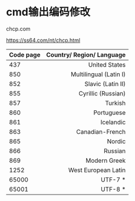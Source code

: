 # cmd输出编码修改

chcp.com

https://ss64.com/nt/chcp.html


| Code page | Country/ Region/ Language |
| ----------- | -----------:|
| 437 | United States |
| 850 | Multilingual (Latin I) |
| 852 | Slavic (Latin II) |
| 855 | Cyrillic (Russian) |
| 857 | Turkish |
| 860 | Portuguese |
| 861 | Icelandic |
| 863 | Canadian-French |
| 865 | Nordic |
| 866 | Russian |
| 869 | Modern Greek |
| 1252 |  West European Latin |
| 65000 | UTF-7 * |
| 65001 | UTF-8 * |